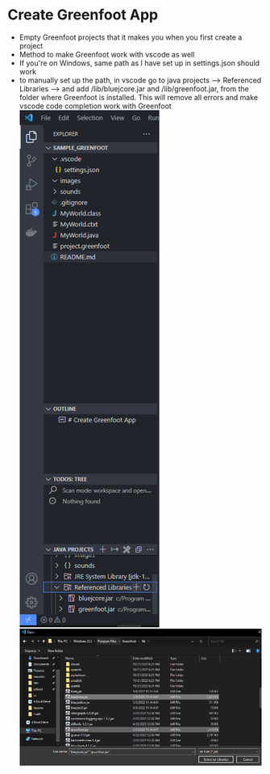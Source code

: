 # Create Greenfoot App

-   Empty Greenfoot projects that it makes you when you first create a project
-   Method to make Greenfoot work with vscode as well
-   If you're on Windows, same path as I have set up in settings.json should work
-   to manually set up the path, in vscode go to java projects --> Referenced Libraries --> and add /lib/bluejcore.jar and /lib/greenfoot.jar, from the folder where Greenfoot is installed. This will remove all errors and make vscode code completion work with Greenfoot
    ![](./a.png)
    ![](./b.png)
